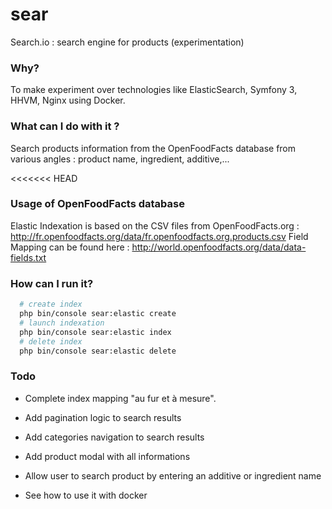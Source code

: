 # sear
Search.io : search engine for products (experimentation)

### Why?

To make experiment over technologies like ElasticSearch, Symfony 3, HHVM, Nginx using Docker.

### What can I do with it ?

Search products information from the OpenFoodFacts database from various angles : product name, ingredient, additive,...

<<<<<<< HEAD
### Usage of OpenFoodFacts database

Elastic Indexation is based on the CSV files from OpenFoodFacts.org : 
  http://fr.openfoodfacts.org/data/fr.openfoodfacts.org.products.csv
Field Mapping can be found here : 
  http://world.openfoodfacts.org/data/data-fields.txt


### How can I run it?

```bash
  # create index
  php bin/console sear:elastic create
  # launch indexation
  php bin/console sear:elastic index
  # delete index
  php bin/console sear:elastic delete
```

### Todo

* Complete index mapping "au fur et à mesure".
* Add pagination logic to search results
* Add categories navigation to search results
* Add product modal with all informations
* Allow user to search product by entering an additive or ingredient name


* See how to use it with docker




